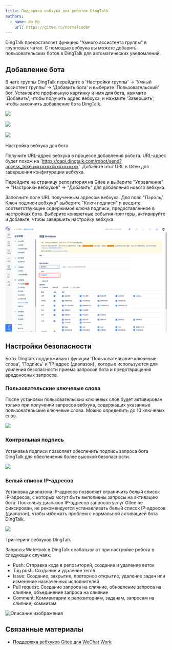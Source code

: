 ```yaml
---
title: Поддержка вебхука для роботов DingTalk
authors:
  - name: No Mo
    url: https://gitee.ru/normalcoder
---
```


DingTalk предоставляет функцию "Умного ассистента группы" в групповых чатах. С помощью вебхука вы можете добавить пользовательских ботов в DingTalk для автоматических уведомлений.

## Добавление бота

В чате группы DingTalk перейдите в 'Настройки группы' -> 'Умный ассистент группы' -> 'Добавить бота' и выберите 'Пользовательский' бот. Установите профильную картинку и имя для бота, нажмите 'Добавить', чтобы получить адрес вебхука, и нажмите 'Завершить', чтобы закончить добавление бота DingTalk.

![](https://images.gitee.ru/uploads/images/2019/1219/194453_7c7ae14c_551147.png )

![](https://images.gitee.ru/uploads/images/2019/1219/194509_8cdbd130_551147.png )

![](https://images.gitee.ru/uploads/images/2019/1219/195953_08539aca_551147.png )

Настройка вебхука для бота

Получите URL-адрес вебхука в процессе добавления робота. URL-адрес будет похож на  'https://oapi.dingtalk.com/robot/send?access_token=xxxxxxxxxxxxxxxxx'. Добавьте этот URL в Gitee для завершения конфигурации вебхука.

Перейдите на страницу репозитория на Gitee и выберите "Управление" -> "Настройки вебхуков" -> "Добавить" для добавления нового вебхука.

Заполните поле URL полученным адресом вебхука. Для поля "Пароль/Ключ подписи вебхука" выберите "Ключ подписи" и введите соответствующее содержимое ключа подписи, предоставленное в настройках бота. Выберите конкретные события-триггеры, активируйте и добавьте, чтобы завершить настройку вебхука.

![Секретный ключ подписи](./assets/webhooks-secret-key.png)

## Настройки безопасности

Боты Dingtalk поддерживают функции 'Пользовательские ключевые слова', 'Подпись' и 'IP-адрес (диапазон)', которые используются для усиления безопасности приема запросов бота и предотвращения вредоносных запросов.

### Пользовательские ключевые слова

После установки пользовательских ключевых слов будет активирован только при получении запросов вебхука, содержащих указанные пользовательские ключевые слова. Можно определить до 10 ключевых слов.

![](https://images.gitee.ru/uploads/images/2019/1219/195006_2a5c79ea_551147.png )

### Контрольная подпись

Установка подписи позволяет обеспечить подпись запроса бота DingTalk для обеспечения более высокой безопасности.

![](https://images.gitee.ru/uploads/images/2019/1219/195809_ac4c9a91_551147.png )

### Белый список IP-адресов 

Установка диапазона IP-адресов позволяет ограничить белый список IP-адресов, с которых могут быть выполнены запросы на активацию бота. Поскольку диапазон IP-адресов запросов услуг Gitee не фиксирован, не рекомендуется устанавливать белый список IP-адресов (диапазон), чтобы избежать проблем с нормальной активацией бота DingTalk.

![](https://images.gitee.ru/uploads/images/2019/1219/195750_17d422d1_551147.png )

Триггеринг вебхуков DingTalk

Запросы WebHook в DingTalk срабатывают при настройке робота в следующих случаях:

- Push: Отправка кода в репозиторий, создание и удаление веток
- Tag push: Создание и удаление тегов
- Issue: Создание, закрытие, повторное открытие, удаление задач или изменение назначенных исполнителей
- Pull request: Создание запроса на слияние, обновление запроса на слияние, объединение запроса на слияние
- Comment: Комментарии к репозиториям, задачам, запросам на слияние, коммитам

![Описание изображения](https://images.gitee.ru/uploads/images/2019/1009/161438_04ff173d_551147.png)

## Связанные материалы

- [Поддержка вебхуков Gitee для WeChat Work](/help/articles/4296)